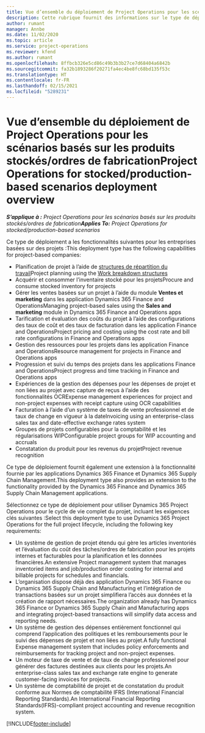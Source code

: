 ```yaml
---
title: Vue d’ensemble du déploiement de Project Operations pour les scénarios basés sur les produits stockés/ordres de fabrication
description: Cette rubrique fournit des informations sur le type de déploiement Project Operations pour les scénarios basés sur les produits stockés/ordres de fabrication.
author: rumant
manager: Annbe
ms.date: 11/02/2020
ms.topic: article
ms.service: project-operations
ms.reviewer: kfend
ms.author: rumant
ms.openlocfilehash: 8ffbcb326e5cd86c49b3b3b27ce7d68404a6842b
ms.sourcegitcommit: fa32b1893286f20271fa4ec4be8fc68bd135f53c
ms.translationtype: HT
ms.contentlocale: fr-FR
ms.lasthandoff: 02/15/2021
ms.locfileid: "5289231"
---
```

# <a name="project-operations-for-stockedproduction-based-scenarios-deployment-overview"></a><span data-ttu-id="fc231-103">Vue d’ensemble du déploiement de Project Operations pour les scénarios basés sur les produits stockés/ordres de fabrication</span><span class="sxs-lookup"><span data-stu-id="fc231-103">Project Operations for stocked/production-based scenarios deployment overview</span></span>

<span data-ttu-id="fc231-104">_**S’applique à :** Project Operations pour les scénarios basés sur les produits stockés/ordres de fabrication_</span><span class="sxs-lookup"><span data-stu-id="fc231-104">_**Applies To:** Project Operations for stocked/production-based scenarios_</span></span>


<span data-ttu-id="fc231-105">Ce type de déploiement a les fonctionnalités suivantes pour les entreprises basées sur des projets :</span><span class="sxs-lookup"><span data-stu-id="fc231-105">This deployment type has the following capabilities for project-based companies:</span></span>

- <span data-ttu-id="fc231-106">Planification de projet à l’aide de [structures de répartition du travail](work-breakdown-structures.md)</span><span class="sxs-lookup"><span data-stu-id="fc231-106">Project planning using the [Work breakdown structures](work-breakdown-structures.md)</span></span>
- <span data-ttu-id="fc231-107">Acquérir et consommer l’inventaire stocké pour les projets</span><span class="sxs-lookup"><span data-stu-id="fc231-107">Procure and consume stocked inventory for projects</span></span>
- <span data-ttu-id="fc231-108">Gérer les ventes basées sur un projet à l’aide du module **Ventes et marketing** dans les application Dynamics 365 Finance and Operations</span><span class="sxs-lookup"><span data-stu-id="fc231-108">Managing project-based sales using the **Sales and marketing** module in Dynamics 365 Finance and Operations apps</span></span>
- <span data-ttu-id="fc231-109">Tarification et évaluation des coûts du projet à l’aide des configurations des taux de coût et des taux de facturation dans les application Finance and Operations</span><span class="sxs-lookup"><span data-stu-id="fc231-109">Project pricing and costing using the cost rate and bill rate configurations in Finance and Operations apps</span></span>
- <span data-ttu-id="fc231-110">Gestion des ressources pour les projets dans les application Finance and Operations</span><span class="sxs-lookup"><span data-stu-id="fc231-110">Resource management for projects in Finance and Operations apps</span></span>
- <span data-ttu-id="fc231-111">Progression et suivi du temps des projets dans les applications Finance and Operations</span><span class="sxs-lookup"><span data-stu-id="fc231-111">Project progress and time tracking in Finance and Operations apps</span></span>
- <span data-ttu-id="fc231-112">Expériences de la gestion des dépenses pour les dépenses de projet et non liées au projet avec capture de reçus à l’aide des fonctionnalités OCR</span><span class="sxs-lookup"><span data-stu-id="fc231-112">Expense management experiences for project and non-project expenses with receipt capture using OCR capabilities</span></span>
- <span data-ttu-id="fc231-113">Facturation à l’aide d’un système de taxes de vente professionnel et de taux de change en vigueur à la date</span><span class="sxs-lookup"><span data-stu-id="fc231-113">Invoicing using an enterprise-class sales tax and date-effective exchange rates system</span></span>
- <span data-ttu-id="fc231-114">Groupes de projets configurables pour la comptabilité et les régularisations WIP</span><span class="sxs-lookup"><span data-stu-id="fc231-114">Configurable project groups for WIP accounting and accruals</span></span>
- <span data-ttu-id="fc231-115">Constatation du produit pour les revenus du projet</span><span class="sxs-lookup"><span data-stu-id="fc231-115">Project revenue recognition</span></span>

<span data-ttu-id="fc231-116">Ce type de déploiement fournit également une extension à la fonctionnalité fournie par les applications Dynamics 365 Finance et Dynamics 365 Supply Chain Management.</span><span class="sxs-lookup"><span data-stu-id="fc231-116">This deployment type also provides an extension to the functionality provided by the Dynamics 365 Finance and Dynamics 365 Supply Chain Management applications.</span></span>

<span data-ttu-id="fc231-117">Sélectionnez ce type de déploiement pour utiliser Dynamics 365 Project Operations pour le cycle de vie complet du projet, incluant les exigences clés suivantes :</span><span class="sxs-lookup"><span data-stu-id="fc231-117">Select this deployment type to use Dynamics 365 Project Operations for the full project lifecycle, including the following key requirements:</span></span>

- <span data-ttu-id="fc231-118">Un système de gestion de projet étendu qui gère les articles inventoriés et l’évaluation du coût des tâches/ordres de fabrication pour les projets internes et facturables pour la planification et les données financières.</span><span class="sxs-lookup"><span data-stu-id="fc231-118">An extensive Project management system that manages inventoried items and job/production order costing for internal and billable projects for schedules and financials.</span></span>
- <span data-ttu-id="fc231-119">L’organisation dispose déjà des application Dynamics 365 Finance ou Dynamics 365 Supply Chain and Manufacturing et l’intégration de transactions basées sur un projet simplifiera l’accès aux données et la création de rapport nécessaires.</span><span class="sxs-lookup"><span data-stu-id="fc231-119">The organization already has Dynamics 365 Finance or Dynamics 365 Supply Chain and Manufacturing apps and integrating project-based transactions will simplify data access and reporting needs.</span></span>
- <span data-ttu-id="fc231-120">Un système de gestion des dépenses entièrement fonctionnel qui comprend l’application des politiques et les remboursements pour le suivi des dépenses de projet et non liées au projet.</span><span class="sxs-lookup"><span data-stu-id="fc231-120">A fully functional Expense management system that includes policy enforcements and reimbursements for tracking project and non-project expenses.</span></span>
- <span data-ttu-id="fc231-121">Un moteur de taxe de vente et de taux de change professionnel pour générer des factures destinées aux clients pour les projets.</span><span class="sxs-lookup"><span data-stu-id="fc231-121">An enterprise-class sales tax and exchange rate engine to generate customer-facing invoices for projects.</span></span>
- <span data-ttu-id="fc231-122">Un système de comptabilité de projet et de constatation du produit conforme aux Normes de comptabilité IFRS (International Financial Reporting Standards).</span><span class="sxs-lookup"><span data-stu-id="fc231-122">An International Financial Reporting Standards(IFRS)-compliant project accounting and revenue recognition system.</span></span>



[!INCLUDE[footer-include](../includes/footer-banner.md)]